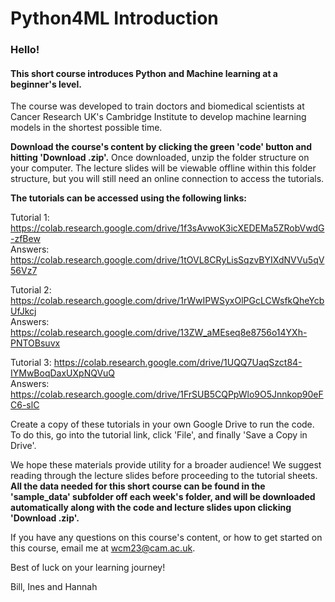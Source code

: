 # Python4ML Introduction
### Hello!

#### This short course introduces Python and Machine learning at a beginner's level.

The course was developed to train doctors and biomedical scientists at Cancer Research UK's Cambridge Institute to develop machine learning models in the shortest possible time.

**Download the course's content by clicking the green 'code' button and hitting 'Download .zip'.** Once downloaded, unzip the folder structure on your computer. The lecture slides will be viewable offline within this folder structure, but you will still need an online connection to access the tutorials.

**The tutorials can be accessed using the following links:**

Tutorial 1: https://colab.research.google.com/drive/1f3sAvwoK3icXEDEMa5ZRobVwdG-zfBew  
Answers: https://colab.research.google.com/drive/1tOVL8CRyLisSqzvBYIXdNVVu5qV56Vz7  

Tutorial 2: https://colab.research.google.com/drive/1rWwIPWSyxOlPGcLCWsfkQheYcbUfJkcj  
Answers: https://colab.research.google.com/drive/13ZW_aMEseq8e8756o14YXh-PNTOBsuvx  

Tutorial 3: https://colab.research.google.com/drive/1UQQ7UaqSzct84-IYMwBoqDaxUXpNQVuQ  
Answers: https://colab.research.google.com/drive/1FrSUB5CQPpWlo9O5Jnnkop90eFC6-slC  

Create a copy of these tutorials in your own Google Drive to run the code. To do this, go into the tutorial link, click 'File', and finally 'Save a Copy in Drive'.

We hope these materials provide utility for a broader audience! We suggest reading through the lecture slides before proceeding to the tutorial sheets. **All the data needed for this short course can be found in the 'sample_data' subfolder off each week's folder, and will be downloaded automatically along with the code and lecture slides upon clicking 'Download .zip'.**

If you have any questions on this course's content, or how to get started on this course, email me at wcm23@cam.ac.uk.

Best of luck on your learning journey!

Bill, Ines and Hannah
